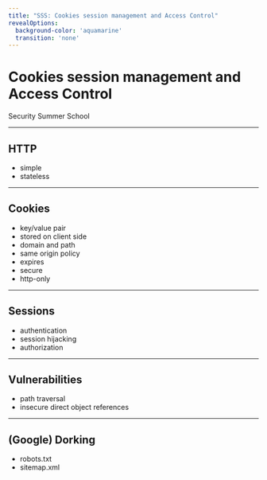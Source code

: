 ```yaml
---
title: "SSS: Cookies session management and Access Control"
revealOptions:
  background-color: 'aquamarine'
  transition: 'none'
---
```


# Cookies session management and Access Control

Security Summer School

---

## HTTP

- simple
- stateless

---

## Cookies

- key/value pair
- stored on client side
- domain and path
- same origin policy
- expires
- secure
- http-only

---

## Sessions

- authentication
- session hijacking
- authorization


---

## Vulnerabilities

- path traversal
- insecure direct object references


---

## (Google) Dorking

- robots.txt
- sitemap.xml
